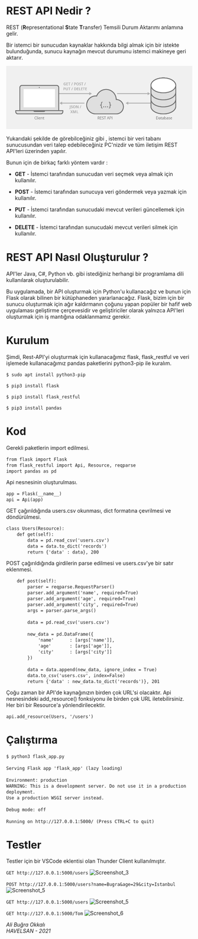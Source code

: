 # REST API Nedir ?

REST  (**R**epresentational **S**tate **T**ransfer)  Temsili Durum Aktarımı anlamına gelir. 

Bir istemci bir sunucudan kaynaklar hakkında bilgi almak için bir istekte bulunduğunda, sunucu kaynağın mevcut durumunu istemci makineye geri aktarır.



![representational-state-transfer-diagram](images/representational-state-transfer-diagram.png)



Yukarıdaki şekilde de görebilceğiniz gibi , istemci bir veri tabanı sunucusundan veri talep edebileceğiniz PC'nizdir ve tüm iletişim REST API'leri üzerinden yapılır.

Bunun için de birkaç farklı yöntem vardır :

- **GET** - İstemci tarafından sunucudan veri seçmek veya almak için kullanılır.

- **POST** - İstemci tarafından sunucuya veri göndermek veya yazmak için kullanılır.

- **PUT** - İstemci tarafından sunucudaki mevcut verileri güncellemek için kullanılır.

- **DELETE** - İstemci tarafından sunucudaki mevcut verileri silmek için kullanılır.

  

# REST API Nasıl Oluşturulur ?

API'ler Java, C#, Python vb. gibi istediğiniz herhangi bir programlama dili kullanılarak oluşturulabilir.

 Bu uygulamada, bir API oluşturmak için Python'u kullanacağız ve bunun için Flask olarak bilinen bir kütüphaneden yararlanacağız. Flask, bizim için bir sunucu oluşturmak için ağır kaldırmanın çoğunu yapan popüler bir hafif web uygulaması geliştirme çerçevesidir ve geliştiriciler olarak yalnızca API'leri oluşturmak için iş mantığına odaklanmamız gerekir.



# Kurulum

Şimdi, Rest-API'yi oluşturmak için kullanacağımız flask, flask_restful ve veri işlemede kullanacağımız pandas paketlerini python3-pip ile kuralım.

```
$ sudo apt install python3-pip
```

```
$ pip3 install flask
```

```
$ pip3 install flask_restful
```

```
$ pip3 install pandas
```

# Kod

Gerekli paketlerin import edilmesi.
```
from flask import Flask
from flask_restful import Api, Resource, reqparse
import pandas as pd
```
Api nesnesinin oluşturulması.
```
app = Flask(__name__)
api = Api(app)
```
GET çağırıldığında users.csv okunması, dict formatına çevrilmesi ve döndürülmesi.
```
class Users(Resource):
    def get(self):
        data = pd.read_csv('users.csv')
        data = data.to_dict('records')
        return {'data' : data}, 200
```
POST çağırıldığında girdilerin parse edilmesi ve users.csv'ye bir satır eklenmesi.
```
    def post(self):
        parser = reqparse.RequestParser()
        parser.add_argument('name', required=True)
        parser.add_argument('age', required=True)
        parser.add_argument('city', required=True)
        args = parser.parse_args()

        data = pd.read_csv('users.csv')

        new_data = pd.DataFrame({
            'name'      : [args['name']],
            'age'       : [args['age']],
            'city'      : [args['city']]
        })

        data = data.append(new_data, ignore_index = True)
        data.to_csv('users.csv', index=False)
        return {'data' : new_data.to_dict('records')}, 201
```

Çoğu zaman bir API'de kaynağınızın birden çok URL'si olacaktır. Api nesnesindeki add_resource() fonksiyonu ile birden çok URL iletebilirsiniz. Her biri bir Resource'a yönlendirilecektir.
```
api.add_resource(Users, '/users')
```


# Çalıştırma

```
$ python3 flask_app.py 

Serving Flask app 'flask_app' (lazy loading)

Environment: production
WARNING: This is a development server. Do not use it in a production deployment.
Use a production WSGI server instead.

Debug mode: off

Running on http://127.0.0.1:5000/ (Press CTRL+C to quit)
```

# Testler
Testler için bir VSCode eklentisi olan Thunder Client kullanılmıştır.

```GET http://127.0.0.1:5000/users```
![Screenshot_3](images/get.png)

```POST http://127.0.0.1:5000/users?name=Bugra&age=29&city=Istanbul```
![Screenshot_5](images/post.png)

```GET http://127.0.0.1:5000/users```
![Screenshot_5](images/get2.png)

```GET http://127.0.0.1:5000/Tom```
![Screenshot_6](images/get3.png)


*Ali Buğra Okkalı  
HAVELSAN - 2021*
